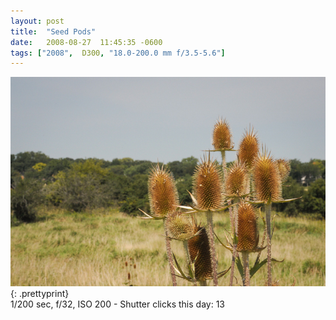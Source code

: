 ```yaml
---
layout: post
title:  "Seed Pods"
date:   2008-08-27  11:45:35 -0600
tags: ["2008",  D300, "18.0-200.0 mm f/3.5-5.6"]
---
```

![:title](/images/2008/2008_0827_DSC_8402.jpg)
{: .prettyprint}  
1/200 sec, f/32, ISO 200 - Shutter clicks this day: 13